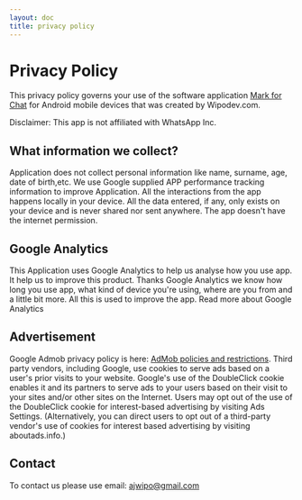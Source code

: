 ```yaml
---
layout: doc
title: privacy policy
---
```


# Privacy Policy

This privacy policy governs your use of the software application [Mark for Chat](/) for Android mobile devices that was created by Wipodev.com.

Disclaimer: This app is not affiliated with WhatsApp Inc.

## What information we collect?

Application does not collect personal information like name, surname, age, date of birth,etc. We use Google supplied APP performance tracking information to improve Application. All the interactions from the app happens locally in your device. All the data entered, if any, only exists on your device and is never shared nor sent anywhere. The app doesn't have the internet permission.

## Google Analytics

This Application uses Google Analytics to help us analyse how you use app. It help us to improve this product.
Thanks Google Analytics we know how long you use app, what kind of device you're using, where are you from and a little bit more. All this is used to improve the app.
Read more about Google Analytics

## Advertisement

Google Admob privacy policy is here: [AdMob policies and restrictions](https://support.google.com/admob/answer/6128543?hl=en).
Third party vendors, including Google, use cookies to serve ads based on a user's prior visits to your website.
Google's use of the DoubleClick cookie enables it and its partners to serve ads to your users based on their visit to your sites and/or other sites on the Internet.
Users may opt out of the use of the DoubleClick cookie for interest-based advertising by visiting Ads Settings. (Alternatively, you can direct users to opt out of a third-party vendor's use of cookies for interest based advertising by visiting aboutads.info.)

## Contact

To contact us please use email: ajwipo@gmail.com
